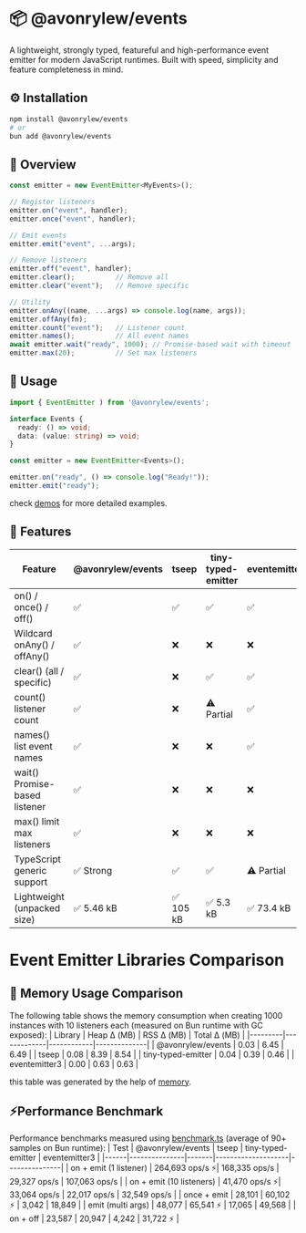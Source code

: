 # 📦 @avonrylew/events
A lightweight, strongly typed, featureful and high-performance event emitter for modern JavaScript runtimes.
Built with speed, simplicity and feature completeness in mind.

## ⚙️ Installation

```bash
npm install @avonrylew/events
# or
bun add @avonrylew/events
```

## 🧩 Overview

```typescript
const emitter = new EventEmitter<MyEvents>();

// Register listeners
emitter.on("event", handler);
emitter.once("event", handler);

// Emit events
emitter.emit("event", ...args);

// Remove listeners
emitter.off("event", handler);
emitter.clear();          // Remove all
emitter.clear("event");   // Remove specific

// Utility
emitter.onAny((name, ...args) => console.log(name, args));
emitter.offAny(fn);
emitter.count("event");   // Listener count
emitter.names();          // All event names
await emitter.wait("ready", 1000); // Promise-based wait with timeout
emitter.max(20);          // Set max listeners
```
## 🧩 Usage
```typescript
import { EventEmitter ) from '@avonrylew/events';

interface Events {
  ready: () => void;
  data: (value: string) => void;
}

const emitter = new EventEmitter<Events>();

emitter.on("ready", () => console.log("Ready!"));
emitter.emit("ready");
```
check [demos](https://github.com/avonryle/events/tree/main/demos) for more detailed examples.

## 🚀 Features

| Feature                  | @avonrylew/events | tseep | tiny-typed-emitter | eventemitter3 |
|--------------------------|-------------------|-------|--------------------|---------------|
| on() / once() / off()    | ✅                | ✅    | ✅                 | ✅            |
| Wildcard onAny() / offAny() | ✅             | ❌    | ❌                 | ❌            |
| clear() (all / specific) | ✅                | ❌    | ✅                  | ✅            |
| count() listener count   | ✅                | ❌    | ⚠️ Partial         | ✅            |
| names() list event names | ✅                | ❌    | ❌                 | ✅            |
| wait() Promise-based listener | ✅           | ❌    | ❌                 | ❌            |
| max() limit max listeners | ✅               | ❌    | ❌                 | ❌            |
| TypeScript generic support | ✅ Strong       | ✅    | ✅                 | ⚠️ Partial    |
| Lightweight (unpacked size)    | ✅ 5.46 kB               | ✅ 105 kB    | ✅ 5.3 kB                  | ✅ 73.4 kB      | 
# Event Emitter Libraries Comparison

## 🧠 Memory Usage Comparison
The following table shows the memory consumption when creating 1000 instances with 10 listeners each (measured on Bun runtime with GC exposed):
| Library | Heap Δ (MB) | RSS Δ (MB) | Total Δ (MB) |
|---------|-------------|------------|--------------|
| @avonrylew/events | 0.03 | 6.45 | 6.49 |
| tseep | 0.08 | 8.39 | 8.54 |
| tiny-typed-emitter | 0.04 | 0.39 | 0.46 |
| eventemitter3 | 0.00 | 0.63 | 0.63 |

this table was generated by the help of [memory](https://github.com/avonryle/events/blob/main/__tests__/memory.ts).
## ⚡Performance Benchmark
Performance benchmarks measured using [benchmark.ts](https://github.com/avonryle/events/blob/main/__tests__/benchmark.ts) (average of 90+ samples on Bun runtime):
| Test | @avonrylew/events | tseep | tiny-typed-emitter | eventemitter3 |
|------|---------------|-------|--------------------|---------------|
| on + emit (1 listener) | 264,693 ops/s ⚡| 168,335 ops/s | 29,327 ops/s | 107,063 ops/s |
| on + emit (10 listeners) | 41,470 ops/s ⚡| 33,064 ops/s | 22,017 ops/s | 32,549 ops/s |
| once + emit | 28,101 | 60,102 ⚡ | 3,042 | 18,849 |
| emit (multi args) | 48,077 | 65,541 ⚡ | 17,065 | 49,568 |
| on + off | 23,587 | 20,947 | 4,242 | 31,722 ⚡ |

